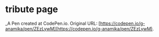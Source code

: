 # tribute page
 _A Pen created at CodePen.io. Original URL: [https://codepen.io/g-anamika/pen/ZEzLywM](https://codepen.io/g-anamika/pen/ZEzLywM).

 